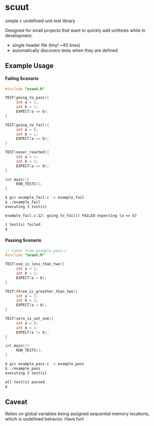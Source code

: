 # scuut
simple c undefined unit test library  
  
Designed for small projects that want to quickly add unittests while in development.
 - single header file (tiny! ~40 lines)
 - automatically discovers tests when they are defined

## Example Usage

#### Failing Scenario
```c
#include "scuut.h"

TEST(going_to_pass){
     int a = 1;
     int b = 1;
     EXPECT(a == b);
}

TEST(going_to_fail){
     int a = 0;
     int b = 1;
     EXPECT(a == b);
}

TEST(never_reached){
     int a = 1;
     int b = 1;
     EXPECT(a == b);
}

int main(){
     RUN_TESTS();
}
```

```bash
$ gcc example_fail.c -o example_fail
$ ./example_fail
executing 3 test(s)

example_fail.c:12: going_to_fail() FAILED expecting (a == b)

1 test(s) failed
$
```

#### Passing Scenario
```c
// taken from example_pass.c
#include "scuut.h"

TEST(one_is_less_than_two){
     int a = 1;
     int b = 2;
     EXPECT(a < b);
}

TEST(three_is_greather_than_two){
     int a = 3;
     int b = 2;
     EXPECT(a > b);
}

TEST(zero_is_not_one){
     int a = 0;
     int b = 1;
     EXPECT(a != b);
}

int main(){
     RUN_TESTS();
}
```

```bash
$ gcc example_pass.c -o example_pass
$ ./example_pass
executing 3 test(s)

all test(s) passed
$
```

## Caveat
Relies on global variables being assigned sequential memory locations, which is undefined behavior. Have fun!

